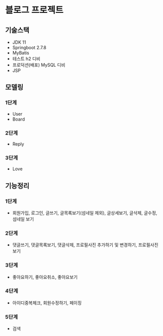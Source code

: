 # 블로그 프로젝트

## 기술스택
- JDK 11
- Springboot 2.7.8
- MyBatis
- 테스트 h2 디비
- 프로덕션(배포) MySQL 디비
- JSP

## 모델링
### 1단계
- User
- Board
### 2단계
- Reply
### 3단계
- Love

## 기능정리
### 1단계
- 회원가입, 로그인, 글쓰기, 글목록보기(섬네일 제외), 글상세보기, 글삭제, 글수정, 섬네일 보기
### 2단계
- 댓글쓰기, 댓글목록보기, 댓글삭제, 프로필사진 추가하기 및 변경하기, 프로필사진 보기
### 3단계
- 좋아요하기, 좋아요취소, 좋아요보기
### 4단계
- 아이디중복체크, 회원수정하기, 페이징
### 5단계
- 검색